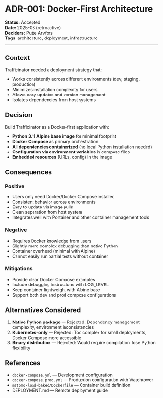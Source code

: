 # ADR-001: Docker-First Architecture

**Status:** Accepted  
**Date:** 2025-08 (retroactive)  
**Deciders:** Putte Arvfors  
**Tags:** architecture, deployment, infrastructure

---

## Context
Trafficinator needed a deployment strategy that:
- Works consistently across different environments (dev, staging, production)
- Minimizes installation complexity for users
- Allows easy updates and version management
- Isolates dependencies from host systems

## Decision
Build Trafficinator as a Docker-first application with:
- **Python 3.11 Alpine base image** for minimal footprint
- **Docker Compose** as primary orchestration
- **All dependencies containerized** (no local Python installation needed)
- **Configuration via environment variables** in compose files
- **Embedded resources** (URLs, config) in the image

## Consequences

### Positive
- Users only need Docker/Docker Compose installed
- Consistent behavior across environments
- Easy to update via image pulls
- Clean separation from host system
- Integrates well with Portainer and other container management tools

### Negative
- Requires Docker knowledge from users
- Slightly more complex debugging than native Python
- Container overhead (minimal with Alpine)
- Cannot easily run partial tests without container

### Mitigations
- Provide clear Docker Compose examples
- Include debugging instructions with LOG_LEVEL
- Keep container lightweight with Alpine base
- Support both dev and prod compose configurations

## Alternatives Considered
1. **Native Python package** — Rejected: Dependency management complexity, environment inconsistencies
2. **Kubernetes-only** — Rejected: Too complex for small deployments, Docker Compose more accessible
3. **Binary distribution** — Rejected: Would require compilation, lose Python flexibility

## References
- `docker-compose.yml` — Development configuration
- `docker-compose.prod.yml` — Production configuration with Watchtower
- `matomo-load-baked/Dockerfile` — Container build definition
- DEPLOYMENT.md — Remote deployment guide
